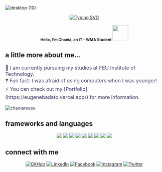![desktop (10)](https://github.com/chaniareese/chaniareese/blob/main/assets/150255020/21b17528-c8a0-401b-a2a0-f97cf1b67db7.jpg)

<!-- Typing SVG -->
<p align="center">
  <a href="https://git.io/typing-svg">
    <img src="https://readme-typing-svg.herokuapp.com?font=Kanit&weight=300&size=18&pause=1000&color=C0AAEC&center=true&vCenter=true&random=false&width=500&lines=hey+there%2C+fellow+coder!;what+brings+you+here%3F" alt="Typing SVG">
  </a>
</p>

<!-- Centered Title -->
<h1 align="center" style="font-size: 12px;">Hello, I'm Chania, an IT - WMA Student <img src="https://media.giphy.com/media/mGcNjsfWAjY5AEZNw6/giphy.gif" width="50"></h1>

<!-- About Me Section -->
## a little more about me... 
<p style="font-size: 16px; color: #413D63;">
  🌱 I am currently pursuing my studies at FEU Institute of Technology.
  <br/>
  ❓ Fun fact: I was afraid of using computers when I was younger!
  <br/>
  ⚡ You can check out my [Portfolio](https://eugenebadato.vercel.app/) for more information.
  <!-- Profile Views -->
  <p align="left" style="font-size: 14px; color: #413D63;"> <img src="https://komarev.com/ghpvc/?username=chaniareese&label=Profile%20views&color=0e75b6&style=flat" alt="chaniareese" />
  </p>
</p>

<!-- Frameworks & Languages Section -->
## frameworks and languages
<p align="center">
<img src="https://img.shields.io/badge/figma-%23F24E1E.svg?style=for-the-badge&logo=figma&logoColor=white&color=323232"> <img src="https://img.shields.io/badge/JavaScript-%23F7DF1E.svg?style=for-the-badge&logo=javascript&logoColor=%23232F3E"> <img src="https://img.shields.io/badge/CSS-%231572B6.svg?style=for-the-badge&logo=css3&logoColor=white"> <img src="https://img.shields.io/badge/HTML5-%23E34F26.svg?style=for-the-badge&logo=html5&logoColor=white"> <img src="https://img.shields.io/badge/C++-%2300599C.svg?style=for-the-badge&logo=cplusplus&logoColor=white"> <img src="https://img.shields.io/badge/Java-%23ED8B00.svg?style=for-the-badge&logo=java&logoColor=white"> <img src="https://img.shields.io/badge/Python-%233776AB.svg?style=for-the-badge&logo=python&logoColor=white"> <img src="https://img.shields.io/badge/Illustrator-%23FF9A00.svg?style=for-the-badge&logo=adobe-illustrator&logoColor=white"> <img src="https://img.shields.io/badge/Photoshop-%2300679B.svg?style=for-the-badge&logo=adobe-photoshop&logoColor=white">
</p>

## connect with me  
<div align="center">
    <a href="https://github.com/chaniareese" target="_blank"><img src="https://img.shields.io/badge/github-%2324292e.svg?&style=for-the-badge&logo=github&logoColor=white" alt="GitHub" style="margin-bottom: 5px;" /></a>
    <a href="https://www.linkedin.com/in/chaniareese/" target="_blank"><img src="https://img.shields.io/badge/linkedin-%230A66C2.svg?&style=for-the-badge&logo=linkedin&logoColor=white" alt="LinkedIn" style="margin-bottom: 5px;" /></a>
    <a href="https://www.facebook.com/chaniareesefernandez.roque/" target="_blank"><img src="https://img.shields.io/badge/facebook-%231877F2.svg?&style=for-the-badge&logo=facebook&logoColor=white" alt="Facebook" style="margin-bottom: 5px;" /></a>
    <a href="https://www.instagram.com/chaniareese/" target="_blank"><img src="https://img.shields.io/badge/instagram-%23E4405F.svg?&style=for-the-badge&logo=instagram&logoColor=white" alt="Instagram" style="margin-bottom: 5px;" /></a>
    <!-- Replace "your_twitter_username" with your actual Twitter username -->
    <a href="https://twitter.com/your_twitter_username" target="_blank"><img src="https://img.shields.io/badge/twitter-%231DA1F2.svg?&style=for-the-badge&logo=twitter&logoColor=white" alt="Twitter" style="margin-bottom: 5px;" /></a>
</div>

